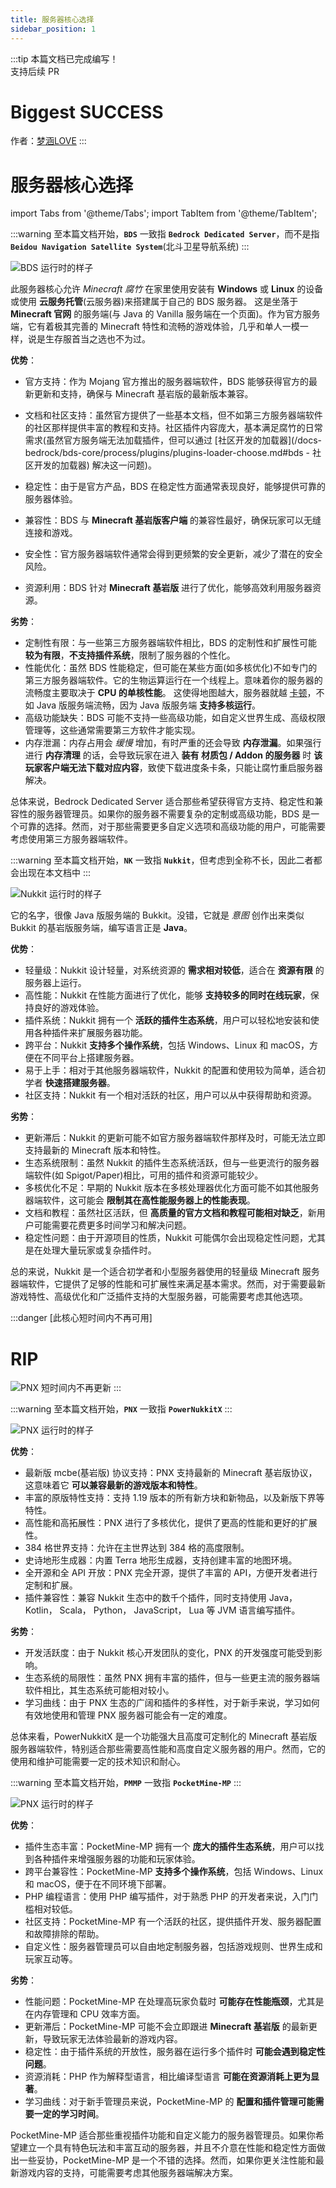 ```yaml
---
title: 服务器核心选择
sidebar_position: 1
---
```


:::tip
本篇文档已完成编写！<br />
支持后续 PR

# Biggest SUCCESS

作者：[梦涵LOVE](https://github.com/MengHanLOVE1027)
:::

# 服务器核心选择

import Tabs from '@theme/Tabs';
import TabItem from '@theme/TabItem';

<Tabs queryString="server-core-choose">
<TabItem value="bds" label="Bedrock Dedicated Server(BDS)">

:::warning
至本篇文档开始，**`BDS`** 一致指 **`Bedrock Dedicated Server`**，而不是指 **`Beidou Navigation Satellite System`**(北斗卫星导航系统)
:::

![BDS 运行时的样子](_images/bedrock-core-running.png)

此服务器核心允许 _Minecraft 腐竹_ 在家里使用安装有 **Windows** 或 **Linux** 的设备或使用 **云服务托管**(云服务器)来搭建属于自己的 BDS 服务器。
这是坐落于 **Minecraft 官网** 的服务端(与 Java 的 Vanilla 服务端在一个页面)。作为官方服务端，它有着极其完善的 Minecraft 特性和流畅的游戏体验，几乎和单人一模一样，说是生存服首当之选也不为过。

**优势**：

- 官方支持：作为 Mojang 官方推出的服务器端软件，BDS 能够获得官方的最新更新和支持，确保与 Minecraft 基岩版的最新版本兼容。
- 文档和社区支持：虽然官方提供了一些基本文档，但不如第三方服务器端软件的社区那样提供丰富的教程和支持。社区插件内容庞大，基本满足腐竹的日常需求(虽然官方服务端无法加载插件，但可以通过
[社区开发的加载器](/docs-bedrock/bds-core/process/plugins/plugins-loader-choose.md#bds - 社区开发的加载器)
解决这一问题)。

- 稳定性：由于是官方产品，BDS 在稳定性方面通常表现良好，能够提供可靠的服务器体验。
- 兼容性：BDS 与 **Minecraft 基岩版客户端** 的兼容性最好，确保玩家可以无缝连接和游戏。
- 安全性：官方服务器端软件通常会得到更频繁的安全更新，减少了潜在的安全风险。
- 资源利用：BDS 针对 **Minecraft 基岩版** 进行了优化，能够高效利用服务器资源。

**劣势**：

- 定制性有限：与一些第三方服务器端软件相比，BDS 的定制性和扩展性可能 **较为有限**，**不支持插件系统**，限制了服务器的个性化。
- 性能优化：虽然 BDS 性能稳定，但可能在某些方面(如多核优化)不如专门的第三方服务器端软件。它的生物运算运行在一个线程上。意味着你的服务器的流畅度主要取决于 **CPU 的单核性能**。
这使得地图越大，服务器就越 [卡顿](https://nitwikit.yizhan.wiki/start/basic/what-is-caton)，不如 Java 版服务端流畅，因为 Java 版服务端 **支持多核运行**。
- 高级功能缺失：BDS 可能不支持一些高级功能，如自定义世界生成、高级权限管理等，这些通常需要第三方软件才能实现。
- 内存泄漏：内存占用会 _缓慢_ 增加，有时严重的还会导致 **内存泄漏**。如果强行进行 **内存清理** 的话，会导致玩家在进入 **装有 材质包 / Addon 的服务器** 时 **该玩家客户端无法下载对应内容**，致使下载进度条卡条，只能让腐竹重启服务器解决。

总体来说，Bedrock Dedicated Server 适合那些希望获得官方支持、稳定性和兼容性的服务器管理员。如果你的服务器不需要复杂的定制或高级功能，BDS 是一个可靠的选择。然而，对于那些需要更多自定义选项和高级功能的用户，可能需要考虑使用第三方服务器端软件。

</TabItem>
<TabItem value="nukkit" label="Nukkit(NK)">

:::warning
至本篇文档开始，**`NK`** 一致指 **`Nukkit`**，但考虑到全称不长，因此二者都会出现在本文档中
:::

![Nukkit 运行时的样子](_images/nukkit-core-running.png)

它的名字，很像 Java 版服务端的 Bukkit。没错，它就是 _意图_ 创作出来类似 Bukkit 的基岩版服务端，编写语言正是 **Java**。

**优势**：

- 轻量级：Nukkit 设计轻量，对系统资源的 **需求相对较低**，适合在 **资源有限** 的服务器上运行。
- 高性能：Nukkit 在性能方面进行了优化，能够 **支持较多的同时在线玩家**，保持良好的游戏体验。
- 插件系统：Nukkit 拥有一个 **活跃的插件生态系统**，用户可以轻松地安装和使用各种插件来扩展服务器功能。
- 跨平台：Nukkit **支持多个操作系统**，包括 Windows、Linux 和 macOS，方便在不同平台上搭建服务器。
- 易于上手：相对于其他服务器端软件，Nukkit 的配置和使用较为简单，适合初学者 **快速搭建服务器**。
- 社区支持：Nukkit 有一个相对活跃的社区，用户可以从中获得帮助和资源。

**劣势**：

- 更新滞后：Nukkit 的更新可能不如官方服务器端软件那样及时，可能无法立即支持最新的 Minecraft 版本和特性。
- 生态系统限制：虽然 Nukkit 的插件生态系统活跃，但与一些更流行的服务器端软件(如 Spigot/Paper)相比，可用的插件和资源可能较少。
- 多核优化不足：早期的 Nukkit 版本在多核处理器优化方面可能不如其他服务器端软件，这可能会 **限制其在高性能服务器上的性能表现**。
- 文档和教程：虽然社区活跃，但 **高质量的官方文档和教程可能相对缺乏**，新用户可能需要花费更多时间学习和解决问题。
- 稳定性问题：由于开源项目的性质，Nukkit 可能偶尔会出现稳定性问题，尤其是在处理大量玩家或复杂插件时。

总的来说，Nukkit 是一个适合初学者和小型服务器使用的轻量级 Minecraft 服务器端软件，它提供了足够的性能和可扩展性来满足基本需求。然而，对于需要最新游戏特性、高级优化和广泛插件支持的大型服务器，可能需要考虑其他选项。

</TabItem>
<TabItem value="pnx" label="PowerNukkitX(PNX)">

:::danger [此核心短时间内不再可用]

# RIP<br />

![PNX 短时间内不再更新](_images/powernukkitx-core-rip.png)
:::

:::warning
至本篇文档开始，**`PNX`** 一致指 **`PowerNukkitX`**
:::

![PNX 运行时的样子](_images/powernukkitx-core-running.png)

**优势**：

- 最新版 mcbe(基岩版) 协议支持：PNX 支持最新的 Minecraft 基岩版协议，这意味着它 **可以兼容最新的游戏版本和特性**。
- 丰富的原版特性支持：支持 1.19 版本的所有新方块和新物品，以及新版下界等特性。
- 高性能和高拓展性：PNX 进行了多核优化，提供了更高的性能和更好的扩展性。
- 384 格世界支持：允许在主世界达到 384 格的高度限制。
- 史诗地形生成器：内置 Terra 地形生成器，支持创建丰富的地图环境。
- 全开源和全 API 开放：PNX 完全开源，提供了丰富的 API，方便开发者进行定制和扩展。
- 插件兼容性：兼容 Nukkit 生态中的数千个插件，同时支持使用 Java， Kotlin， Scala， Python， JavaScript， Lua 等 JVM 语言编写插件。

**劣势**：

- 开发活跃度：由于 Nukkit 核心开发团队的变化，PNX 的开发强度可能受到影响。
- 生态系统的局限性：虽然 PNX 拥有丰富的插件，但与一些更主流的服务器端软件相比，其生态系统可能相对较小。
- 学习曲线：由于 PNX 生态的广阔和插件的多样性，对于新手来说，学习如何有效地使用和管理 PNX 服务器可能会有一定的难度。

总体来看，PowerNukkitX 是一个功能强大且高度可定制化的 Minecraft 基岩版服务器端软件，特别适合那些需要高性能和高度自定义服务器的用户。然而，它的使用和维护可能需要一定的技术知识和耐心。

</TabItem>
<TabItem value="pmmp" label="PocketMine-MP(PMMP)">

:::warning
至本篇文档开始，**`PMMP`** 一致指 **`PocketMine-MP`**
:::

![PNX 运行时的样子](_images/pocketminemp-core-running.png)

**优势**：

- 插件生态丰富：PocketMine-MP 拥有一个 **庞大的插件生态系统**，用户可以找到各种插件来增强服务器的功能和玩家体验。
- 跨平台兼容性：PocketMine-MP **支持多个操作系统**，包括 Windows、Linux 和 macOS，便于在不同环境下部署。
- PHP 编程语言：使用 PHP 编写插件，对于熟悉 PHP 的开发者来说，入门门槛相对较低。
- 社区支持：PocketMine-MP 有一个活跃的社区，提供插件开发、服务器配置和故障排除的帮助。
- 自定义性：服务器管理员可以自由地定制服务器，包括游戏规则、世界生成和玩家互动等。

**劣势**：

- 性能问题：PocketMine-MP 在处理高玩家负载时 **可能存在性能瓶颈**，尤其是在内存管理和 CPU 效率方面。
- 更新滞后：PocketMine-MP 可能不会立即跟进 **Minecraft 基岩版** 的最新更新，导致玩家无法体验最新的游戏内容。
- 稳定性：由于插件系统的开放性，服务器在运行多个插件时 **可能会遇到稳定性问题**。
- 资源消耗：PHP 作为解释型语言，相比编译型语言 **可能在资源消耗上更为显著**。
- 学习曲线：对于新手管理员来说，PocketMine-MP 的 **配置和插件管理可能需要一定的学习时间**。

PocketMine-MP 适合那些重视插件功能和自定义能力的服务器管理员。如果你希望建立一个具有特色玩法和丰富互动的服务器，并且不介意在性能和稳定性方面做出一些妥协，PocketMine-MP 是一个不错的选择。然而，如果你更关注性能和最新游戏内容的支持，可能需要考虑其他服务器端解决方案。

</TabItem>
</Tabs>
